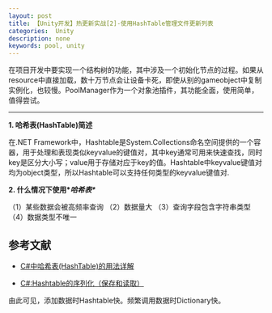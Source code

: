 ```yaml
---
layout: post
title: 【Unity开发】热更新实战[2]-使用HashTable管理文件更新列表
categories:  Unity
description: none
keywords: pool, unity
---
```


在项目开发中要实现一个结构树的功能，其中涉及一个初始化节点的过程。如果从resource中直接加载，数十万节点会让设备卡死，即使从别的gameobject中复制实例化，也较慢。PoolManager作为一个对象池插件，其功能全面，使用简单，值得尝试。

------

**1.  哈希表(HashTable)简述**

 在.NET Framework中，Hashtable是System.Collections命名空间提供的一个容器，用于处理和表现类似keyvalue的键值对，其中key通常可用来快速查找，同时key是区分大小写；value用于存储对应于key的值。Hashtable中keyvalue键值对均为object类型，所以Hashtable可以支持任何类型的keyvalue键值对.

**2. 什么情况下使用\**哈希表\****

（1）某些数据会被高频率查询
（2）数据量大
（3）查询字段包含字符串类型
（4）数据类型不唯一



## 参考文献

- [C#中哈希表(HashTable)的用法详解](https://www.cnblogs.com/xpvincent/archive/2013/01/15/2860841.html)

- [C#:Hashtable的序列化（保存和读取）](https://www.cnblogs.com/lelf2005/archive/2008/10/07/1305411.html)



由此可见，添加数据时Hashtable快。频繁调用数据时Dictionary快。